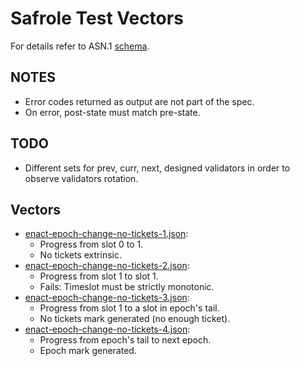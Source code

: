 # Safrole Test Vectors

For details refer to ASN.1 [schema](./safrole.asn).

## NOTES

- Error codes returned as output are not part of the spec.
- On error, post-state must match pre-state.

## TODO

- Different sets for prev, curr, next, designed validators in order to observe validators rotation.

## Vectors

- [enact-epoch-change-no-tickets-1.json](enact-epoch-change-with-no-tickets-1.json):
  - Progress from slot 0 to 1.
  - No tickets extrinsic.
- [enact-epoch-change-no-tickets-2.json](enact-epoch-change-with-no-tickets-2.json):
  - Progress from slot 1 to slot 1.
  - Fails: Timeslot must be strictly monotonic.
- [enact-epoch-change-no-tickets-3.json](enact-epoch-change-with-no-tickets-3.json):
  - Progress from slot 1 to a slot in epoch's tail.
  - No tickets mark generated (no enough ticket).
- [enact-epoch-change-no-tickets-4.json](enact-epoch-change-with-no-tickets-4.json):
  - Progress from epoch's tail to next epoch.
  - Epoch mark generated.
